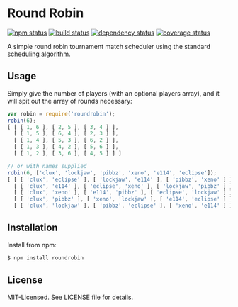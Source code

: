 # Round Robin
[![npm status](http://img.shields.io/npm/v/roundrobin.svg)](https://www.npmjs.org/package/roundrobin)
[![build status](https://secure.travis-ci.org/clux/roundrobin.svg)](http://travis-ci.org/clux/roundrobin)
[![dependency status](https://david-dm.org/clux/roundrobin.svg)](https://david-dm.org/clux/roundrobin)
[![coverage status](http://img.shields.io/coveralls/clux/roundrobin.svg)](https://coveralls.io/r/clux/roundrobin)

A simple round robin tournament match scheduler using the standard [scheduling algorithm](http://en.wikipedia.org/wiki/Round-robin_tournament#Scheduling_algorithm).

## Usage
Simply give the number of players (with an optional players array), and it will spit out the array of rounds necessary:

```js
var robin = require('roundrobin');
robin(6);
[ [ [ 1, 6 ], [ 2, 5 ], [ 3, 4 ] ],
  [ [ 1, 5 ], [ 6, 4 ], [ 2, 3 ] ],
  [ [ 1, 4 ], [ 5, 3 ], [ 6, 2 ] ],
  [ [ 1, 3 ], [ 4, 2 ], [ 5, 6 ] ],
  [ [ 1, 2 ], [ 3, 6 ], [ 4, 5 ] ] ]

// or with names supplied
robin(6, ['clux', 'lockjaw', 'pibbz', 'xeno', 'e114', 'eclipse']);
[ [ [ 'clux', 'eclipse' ], [ 'lockjaw', 'e114' ], [ 'pibbz', 'xeno' ] ],
  [ [ 'clux', 'e114' ], [ 'eclipse', 'xeno' ], [ 'lockjaw', 'pibbz' ] ],
  [ [ 'clux', 'xeno' ], [ 'e114', 'pibbz' ], [ 'eclipse', 'lockjaw' ] ],
  [ [ 'clux', 'pibbz' ], [ 'xeno', 'lockjaw' ], [ 'e114', 'eclipse' ] ],
  [ [ 'clux', 'lockjaw' ], [ 'pibbz', 'eclipse' ], [ 'xeno', 'e114' ] ] ]
```

## Installation
Install from npm:

```bash
$ npm install roundrobin
```

## License
MIT-Licensed. See LICENSE file for details.
